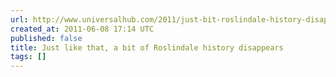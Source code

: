 ```yaml
---
url: http://www.universalhub.com/2011/just-bit-roslindale-history-disappears
created_at: 2011-06-08 17:14 UTC
published: false
title: Just like that, a bit of Roslindale history disappears
tags: []
---
```



